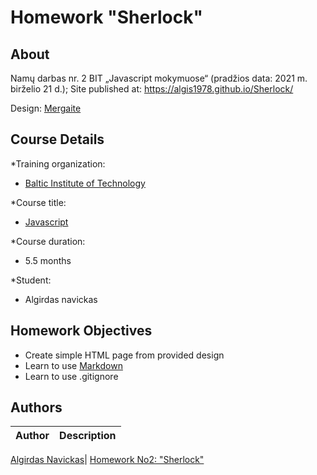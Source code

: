 ﻿# Homework "Sherlock"


## About


Namų darbas nr. 2 BIT „Javascript mokymuose“ (pradžios data: 2021 m. birželio 21 d.);
Site published at: https://algis1978.github.io/Sherlock/


Design: [Mergaite](https://media.discordapp.net/attachments/850245533838868480/850246211415834634/unknown.png)


## Course Details

*Training organization:
* [Baltic Institute of Technology](https://bit.lt/)


*Course title:
* [Javascript](https://bit.lt/studijos/javascript-studijos/)


*Course duration:
* 5.5 months

*Student:
* Algirdas navickas
## Homework Objectives
- Create simple HTML page from provided design
- Learn to use [Markdown](https://guides.github.com/features/mastering-markdown/)
- Learn to use .gitignore




## Authors




Author | Description
------------ | -------------

[Algirdas Navickas](https://github.com/algis1978)| [Homework No2: "Sherlock"](https://algis1978.github.io/Sherlock/)

